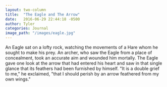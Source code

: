 ```yaml
---
layout: two-column
title:  "The Eagle and The Arrow"
date:   2016-06-29 22:44:18 -0500
author: Tyler
categories: Journal
image_path: "/images/eagle.jpg"
---
```

An Eagle sat on a lofty rock, watching the movements of a Hare
whom he sought to make his prey.  An archer, who saw the Eagle
from a place of concealment, took an accurate aim and wounded him
mortally.  The Eagle gave one look at the arrow that had entered
his heart and saw in that single glance that its feathers had
been furnished by himself.  "It is a double grief to me," he
exclaimed, "that I should perish by an arrow feathered from my
own wings."  
